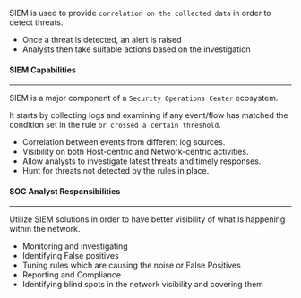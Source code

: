 
SIEM is used to provide `correlation on the collected data` in order to detect threats.
- Once a threat is detected, an alert is raised
- Analysts then take suitable actions based on the investigation


#### SIEM Capabilities
-------
SIEM is a major component of a `Security Operations Center` ecosystem.

It starts by collecting logs and examining if any event/flow has matched the condition set in the rule `or crossed a certain threshold`.
- Correlation between events from different log sources.
- Visibility on both Host-centric and Network-centric activities.
- Allow analysts to investigate latest threats and timely responses.
- Hunt for threats not detected by the rules in place.



#### SOC Analyst Responsibilities
-------
Utilize SIEM solutions in order to have better visibility of what is happening within the network.
- Monitoring and investigating
- Identifying False positives
- Tuning rules which are causing the noise or False Positives
- Reporting and Compliance
- Identifying blind spots in the network visibility and covering them